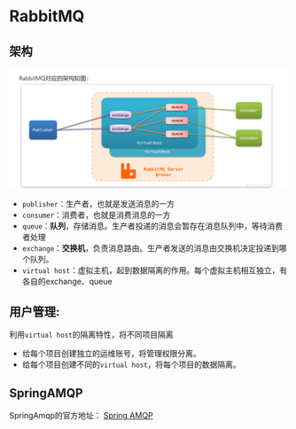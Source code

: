# RabbitMQ
## 架构
![image.png](https://raw.githubusercontent.com/GQLiu1001/mytc/master/img/20250312162645481.png)
- `publisher`：生产者，也就是发送消息的一方
- `consumer`：消费者，也就是消费消息的一方
- `queue`：**队列**，存储消息。生产者投递的消息会暂存在消息队列中，等待消费者处理
- `exchange`：**交换机**，负责消息路由。生产者发送的消息由交换机决定投递到哪个队列。
- `virtual host`：虚拟主机，起到数据隔离的作用。每个虚拟主机相互独立，有各自的exchange、queue
## 用户管理:
利用`virtual host`的隔离特性，将不同项目隔离
- 给每个项目创建独立的运维账号，将管理权限分离。
- 给每个项目创建不同的`virtual host`，将每个项目的数据隔离。
## SpringAMQP
SpringAmqp的官方地址：
[Spring AMQP](https://spring.io/projects/spring-amqp)
